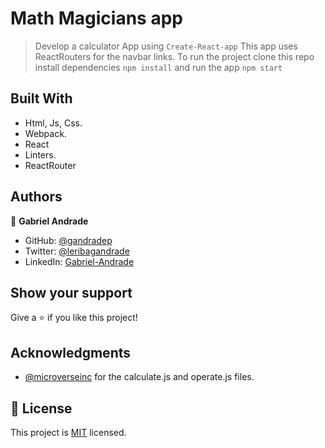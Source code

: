 # Math Magicians app
> Develop a calculator App  using `Create-React-app`
> This app uses ReactRouters for the navbar links.
> To run the project clone this repo install dependencies `npm install` and run the app `npm start`


## Built With

- Html, Js, Css.
- Webpack.
- React
- Linters.
- ReactRouter

## Authors

👤 **Gabriel Andrade**

- GitHub: [@gandradep](https://github.com/gandradep)
- Twitter: [@leribagandrade](https://twitter.com/leribagandrade)
- LinkedIn: [Gabriel-Andrade](https://www.linkedin.com/in/gabriel-andrade-silla-turca/)


## Show your support

Give a ⭐️ if you like this project!

## Acknowledgments
- [@microverseinc](https://github.com/microverseinc) for the calculate.js and operate.js files.

## 📝 License

This project is [MIT](./LICENSE) licensed.
